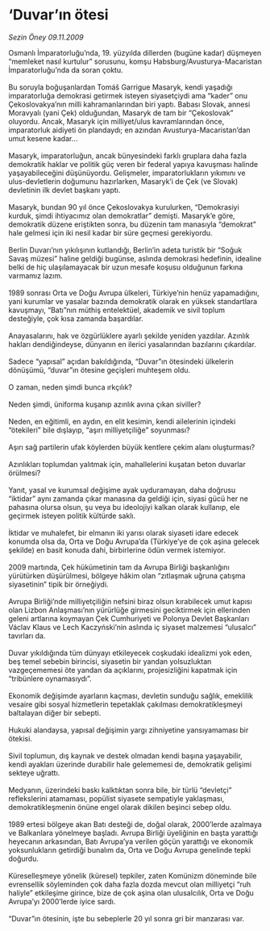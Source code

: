# ‘Duvar’ın ötesi

*Sezin Öney 09.11.2009*

<div class="taraf_structure_2col_1zq">
<div class="margen_n">



 <p>Osmanlı İmparatorluğu’nda, 19. yüzyılda dillerden (bugüne kadar) düşmeyen “memleket nasıl kurtulur” sorusunu, komşu Habsburg/Avusturya-Macaristan İmparatorluğu’nda da soran çoktu. <br/><br/>Bu soruyla boğuşanlardan Tomáš Garrigue Masaryk, kendi yaşadığı imparatorluğa demokrasi getirmek isteyen siyasetçiydi ama “kader” onu Çekoslovakya’nın milli kahramanlarından biri yaptı. Babası Slovak, annesi Moravyalı (yani Çek) olduğundan, Masaryk de tam bir “Çekoslovak” oluyordu. Ancak, Masaryk için milliyet/ulus kavramlarından önce, imparatorluk aidiyeti ön plandaydı; en azından Avusturya-Macaristan’dan umut kesene kadar... <br/><br/>Masaryk, imparatorluğun, ancak bünyesindeki farklı gruplara daha fazla demokratik haklar ve politik güç veren bir federal yapıya kavuşması halinde yaşayabileceğini düşünüyordu. Gelişmeler, imparatorlukların yıkımını ve ulus-devletlerin doğumunu hazırlarken, Masaryk’i de Çek (ve Slovak) devletinin ilk devlet başkanı yaptı. <br/><br/>Masaryk, bundan 90 yıl önce Çekoslovakya kurulurken, “Demokrasiyi kurduk, şimdi ihtiyacımız olan demokratlar” demişti. Masaryk’e göre, demokratik düzene eriştikten sonra, bu düzenin tam manasıyla “demokrat” hale gelmesi için iki nesil kadar bir süre geçmesi gerekiyordu. <br/><br/>Berlin Duvarı’nın yıkılışının kutlandığı, Berlin’in adeta turistik bir “Soğuk Savaş müzesi” haline geldiği bugünse, aslında demokrasi hedefinin, idealine belki de hiç ulaşılamayacak bir uzun mesafe koşusu olduğunun farkına varmamız lazım. <br/><br/>1989 sonrası Orta ve Doğu Avrupa ülkeleri, Türkiye’nin henüz yapamadığını, yani kurumlar ve yasalar bazında demokratik olarak en yüksek standartlara kavuşmayı, “Batı”nın müthiş entelektüel, akademik ve sivil toplum desteğiyle, çok kısa zamanda başardılar. <br/><br/>Anayasalarını, hak ve özgürlüklere ayarlı şekilde yeniden yazdılar. Azınlık hakları dendiğindeyse, dünyanın en ilerici yasalarından bazılarını çıkardılar. <br/><br/>Sadece “yapısal” açıdan bakıldığında, “Duvar”ın ötesindeki ülkelerin dönüşümü, “duvar”ın ötesine geçişleri muhteşem oldu. <br/><br/>O zaman, neden şimdi bunca ırkçılık? <br/><br/>Neden şimdi, üniforma kuşanıp azınlık avına çıkan siviller? <br/><br/>Neden, en eğitimli, en aydın, en elit kesimin, kendi ailelerinin içindeki “ötekileri” bile dışlayıp, “aşırı milliyetçiliğe” soyunması? <br/><br/>Aşırı sağ partilerin ufak köylerden büyük kentlere çekim alanı oluşturması? <br/><br/>Azınlıkları toplumdan yalıtmak için, mahallelerini kuşatan beton duvarlar örülmesi? <br/><br/>Yanıt, yasal ve kurumsal değişime ayak uyduramayan, daha doğrusu “iktidar” aynı zamanda çıkar manasına da geldiği için, siyasi gücü her ne pahasına olursa olsun, şu veya bu ideolojiyi kalkan olarak kullanıp, ele geçirmek isteyen politik kültürde saklı. <br/><br/>İktidar ve muhalefet, bir elmanın iki yarısı olarak siyaseti idare edecek konumda olsa da, Orta ve Doğu Avrupa’da (Türkiye’ye de çok aşina gelecek şekilde) en basit konuda dahi, birbirlerine ödün vermek istemiyor. <br/><br/>2009 martında, Çek hükümetinin tam da Avrupa Birliği başkanlığını yürütürken düşürülmesi, bölgeye hâkim olan “zıtlaşmak uğruna çatışma siyasetinin” tipik bir örneğiydi. <br/><br/>Avrupa Birliği’nde milliyetçiliğin nefsini biraz olsun kırabilecek umut kapısı olan Lizbon Anlaşması’nın yürürlüğe girmesini geciktirmek için ellerinden geleni artlarına koymayan Çek Cumhuriyeti ve Polonya Devlet Başkanları Václav Klaus ve Lech Kaczyński’nin aslında iç siyaset malzemesi “ulusalcı” tavırları da. <br/><br/>Duvar yıkıldığında tüm dünyayı etkileyecek coşkudaki idealizmi yok eden, beş temel sebebin birincisi, siyasetin bir yandan yolsuzluktan vazgeçememesi öte yandan da açıklarını, projesizliğini kapatmak için “tribünlere oynamasıydı”. <br/><br/>Ekonomik değişimde ayarların kaçması, devletin sunduğu sağlık, emeklilik vesaire gibi sosyal hizmetlerin tepetaklak çakılması demokratikleşmeyi baltalayan diğer bir sebepti.<br/><br/>Hukuki alandaysa, yapısal değişimin yargı zihniyetine yansıyamaması bir ötekisi. <br/><br/>Sivil toplumun, dış kaynak ve destek olmadan kendi başına yaşayabilir, kendi ayakları üzerinde durabilir hale gelememesi de, demokratik gelişimi sekteye uğrattı. <br/><br/>Medyanın, üzerindeki baskı kalktıktan sonra bile, bir türlü “devletçi” reflekslerini atamaması, popülist siyasete sempatiyle yaklaşması, demokratikleşmenin önüne engel olarak dikilen beşinci sebep oldu. <br/><br/>1989 ertesi bölgeye akan Batı desteği de, doğal olarak, 2000’lerde azalmaya ve Balkanlara yönelmeye başladı. Avrupa Birliği üyeliğinin en başta yarattığı heyecanın arkasından, Batı Avrupa’ya verilen göçün yarattığı ve ekonomik yoksunlukların getirdiği bunalım da, Orta ve Doğu Avrupa genelinde tepki doğurdu. <br/><br/>Küreselleşmeye yönelik (küresel) tepkiler, zaten Komünizm döneminde bile evrensellik söyleminden çok daha fazla dozda mevcut olan milliyetçi “ruh haliyle” etkileşime girince, bize de çok aşina olan ulusalcılık, Orta ve Doğu Avrupa’yı 2000’lerde iyice sardı.<br/><br/>“Duvar”ın ötesinin, işte bu sebeplerle 20 yıl sonra gri bir manzarası var.</p>
<br/>
<br/>
<br/>



<br/>


<div id="taraf_not">
</div>

</div>


</div>
